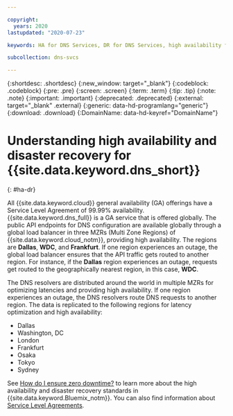 ```yaml
---

copyright:
  years: 2020
lastupdated: "2020-07-23"

keywords: HA for DNS Services, DR for DNS Services, high availability for DNS Services, disaster recovery for DNS Services, failover for DNS Services

subcollection: dns-svcs

---
```


{:shortdesc: .shortdesc}
{:new_window: target="_blank"}
{:codeblock: .codeblock}
{:pre: .pre}
{:screen: .screen}
{:term: .term}
{:tip: .tip}
{:note: .note}
{:important: .important}
{:deprecated: .deprecated}
{:external: target="_blank" .external}
{:generic: data-hd-programlang="generic"}
{:download: .download}
{:DomainName: data-hd-keyref="DomainName"}


# Understanding high availability and disaster recovery for {{site.data.keyword.dns_short}}
{: #ha-dr}

All {{site.data.keyword.cloud}} general availability (GA) offerings have a Service Level Agreement of 99.99% availability. {{site.data.keyword.dns_full}} is a GA service that is offered globally. The public API endpoints for DNS configuration are available globally through a global load balancer in three MZRs (Multi Zone Regions) of {{site.data.keyword.cloud_notm}}, providing high availability. The regions are **Dallas**, **WDC**, and **Frankfurt**. If one region experiences an outage, the global load balancer ensures that the API traffic gets routed to another region. For instance, if the **Dallas** region experiences an outage, requests get routed to the geographically nearest region, in this case, **WDC**.


The DNS resolvers are distributed around the world in multiple MZRs for optimizing latencies and providing high availability. If one region experiences an outage, the DNS resolvers route DNS requests to another region.
The data is replicated to the following regions for latency optimization and high availability:

* Dallas
* Washington, DC
* London
* Frankfurt
* Osaka
* Tokyo
* Sydney

See [How do I ensure zero downtime?](/docs/overview?topic=overview-zero-downtime#zero-downtime) to learn more about the high availability and disaster recovery standards in {{site.data.keyword.Bluemix_notm}}. You can also find information about [Service Level Agreements](/docs/overview?topic=overview-slas#slas).
